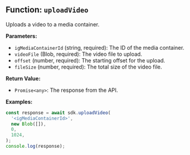 ## Function: `uploadVideo`

Uploads a video to a media container.

**Parameters:**

- `igMediaContainerId` (string, required): The ID of the media container.
- `videoFile` (Blob, required): The video file to upload.
- `offset` (number, required): The starting offset for the upload.
- `fileSize` (number, required): The total size of the video file.

**Return Value:**

- `Promise<any>`: The response from the API.

**Examples:**

```typescript
const response = await sdk.uploadVideo(
  '<igMediaContainerId>',
  new Blob([]),
  0,
  1024,
);
console.log(response);
```
